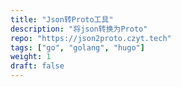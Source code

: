 ```yaml
---
title: "Json转Proto工具"
description: "将json转换为Proto"
repo: "https://json2proto.czyt.tech" 
tags: ["go", "golang", "hugo"]
weight: 1
draft: false
---
```


